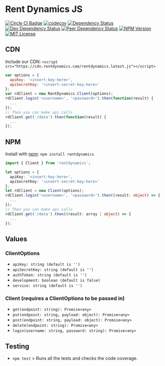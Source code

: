 
# Rent Dynamics JS

[![Circle CI Badge][circleci-badge]][circleci-link]
[![codecov][codecov-image]][codecov-link]
[![Dependency Status][dependency-image]][dependency-link]
[![Dev Dependency Status][dev-dependency-image]][dev-dependency-link]
[![Peer Dependency Status][peer-dependency-image]][peer-dependency-link]
[![NPM Version][npm-version-image]][npm-version-link]
[![MIT License][npm-license-image]][npm-license-link]


## CDN
Include our CDN: `<script src="https://cdn.rentdynamics.com/rentdynamics.latest.js"></script>`
```js
var options = {
  apiKey: '<insert-key-here>',
  apiSecretKey: '<insert-secret-key-here>'
};
var rdClient = new RentDynamics.Client(options);
rdClient.login('<username>', '<password>').then(function(result) {
  ...
});
// Then you can make api calls
rdClient.get('/data').then(function(result) {
  ...
});
```


## NPM
Install with [npm](https://www.npmjs.com/): `npm install rentdynamics`
```ts
import { Client } from 'rentdynamics';

let options = {
  apiKey: '<insert-key-here>',
  apiSecretKey: '<insert-secret-key-here>'
};
let rdClient = new Client(options);
rdClient.login('<username>', '<password>').then((result: object) => {
  ...
});
// Then you can make api calls
rdClient.get('/data').then((result: array | object) => {
  ...
});
```


## Values
### ClientOptions
 * `apiKey: string (default is '')`
 * `apiSecretKey: string (default is '')`
 * `authToken: string (default is '')`
 * `development: boolean (default is false)`
 * `service: string (default is '')`

### Client (requires a ClientOptions to be passed in)
 * `get(endpoint: string): Promise<any>`
 * `put(endpoint: string, payload: object): Promise<any>`
 * `post(endpoint: string, payload: object): Promise<any>`
 * `delete(endpoint: string): Promise<any>`
 * `login(username: string, password: string): Promise<any>`


## Testing
 * `npm test` > Runs all the tests and checks the code coverage.


[circleci-badge]: https://circleci.com/gh/RentDynamics/rentdynamics-js/tree/master.svg?style=shield&circle-token=8ca42b3ae23f8df7f754457b3daae599f716f85c
[circleci-link]: https://circleci.com/gh/RentDynamics/rentdynamics-js
[codecov-image]: https://codecov.io/gh/RentDynamics/rentdynamics-js/branch/master/graph/badge.svg
[codecov-link]: https://codecov.io/gh/RentDynamics/rentdynamics-js
[dependency-image]: https://david-dm.org/RentDynamics/rentdynamicss/status.svg
[dependency-link]: https://david-dm.org/RentDynamics/rentdynamics
[dev-dependency-image]: https://david-dm.org/RentDynamics/rentdynamics/dev-status.svg
[dev-dependency-link]: https://david-dm.org/RentDynamics/rentdynamics?type=dev
[peer-dependency-image]: https://david-dm.org/RentDynamics/rentdynamics/peer-status.svg
[peer-dependency-link]: https://david-dm.org/RentDynamics/rentdynamics?type=peer
[npm-version-image]: https://img.shields.io/npm/v/rentdynamics.svg
[npm-version-link]: https://www.npmjs.com/package/rentdynamics
[npm-license-image]: https://img.shields.io/npm/l/rentdynamics.svg
[npm-license-link]: LICENSE
